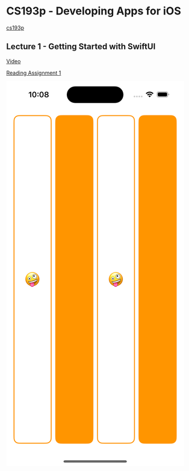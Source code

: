 # CS193p - Developing Apps for iOS
[cs193p](https://cs193p.sites.stanford.edu/2023)

## Lecture 1 -  Getting Started with SwiftUI

[Video](https://www.youtube.com/watch?v=n1qabtjZ_jg)

[Reading Assignment 1](https://cs193p.sites.stanford.edu/sites/g/files/sbiybj16636/files/media/file/r1_0.pdf)

![Lecture 1 Demo](./Memorize/screenshot/Lecture_1.png "Lecture 1")